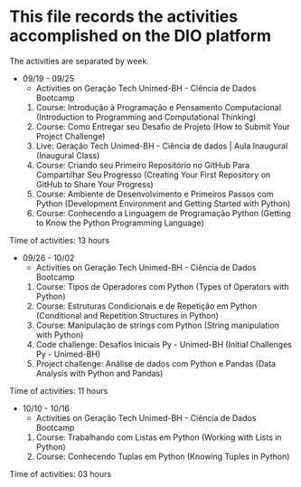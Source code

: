 # This file records the activities accomplished on the DIO platform

The activities are separated by week.

- 09/19 - 09/25
  - Activities on Geração Tech Unimed-BH - Ciência de Dados Bootcamp
  1. Course: Introdução à Programação e Pensamento Computacional (Introduction to Programming and Computational Thinking)
  2. Course: Como Entregar seu Desafio de Projeto (How to Submit Your Project Challenge)
  3. Live: Geração Tech Unimed-BH - Ciência de dados | Aula Inaugural (Inaugural Class)
  4. Course: Criando seu Primeiro Repositório no GitHub Para Compartilhar Seu Progresso (Creating Your First Repository on GitHub to Share Your Progress)
  5. Course: Ambiente de Desenvolvimento e Primeiros Passos com Python (Development Environment and Getting Started with Python)
  6. Course: Conhecendo a Linguagem de Programação Python (Getting to Know the Python Programming Language)

Time of activities: 13 hours

- 09/26 - 10/02
  - Activities on Geração Tech Unimed-BH - Ciência de Dados Bootcamp
  1. Course: Tipos de Operadores com Python (Types of Operators with Python)
  2. Course: Estruturas Condicionais e de Repetição em Python (Conditional and Repetition Structures in Python)
  3. Course: Manipulação de strings com Python (String manipulation with Python)
  4. Code challenge: Desafios Iniciais Py - Unimed-BH (Initial Challenges Py - Unimed-BH)
  5. Project challenge: Análise de dados com Python e Pandas (Data Analysis with Python and Pandas)

Time of activities: 11 hours

- 10/10 - 10/16
  - Activities on Geração Tech Unimed-BH - Ciência de Dados Bootcamp
  1. Course: Trabalhando com Listas em Python (Working with Lists in Python)
  2. Course: Conhecendo Tuplas em Python (Knowing Tuples in Python)

Time of activities: 03 hours
